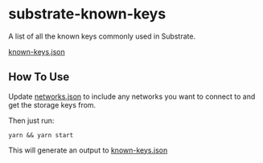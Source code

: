 # substrate-known-keys
 A list of all the known keys commonly used in Substrate.

 [known-keys.json](./known-keys.json)

## How To Use

Update [networks.json](./networks.json) to include any networks you want to connect to and get the
storage keys from.

Then just run:

```
yarn && yarn start
```

This will generate an output to [known-keys.json](./known-keys.json)

